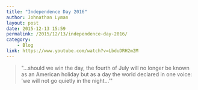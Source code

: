 ```yaml
---
title: "Independence Day 2016"
author: Johnathan Lyman
layout: post
date: 2015-12-13 15:59
permalink: /2015/12/13/independence-day-2016/
category:
    - Blog
link: https://www.youtube.com/watch?v=LbduDRH2m2M
---
```


> "...should we win the day, the fourth of July will no longer be known as an American holiday but as a day the world declared in one voice: 'we will not go quietly in the night...'"
